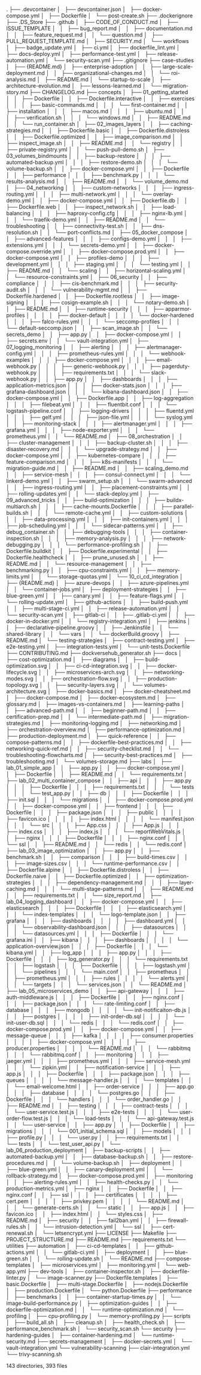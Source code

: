 .
├── .devcontainer
│   ├── devcontainer.json
│   ├── docker-compose.yml
│   ├── Dockerfile
│   └── post-create.sh
├── .dockerignore
├── .DS_Store
├── .github
│   ├── CODE_OF_CONDUCT.md
│   ├── ISSUE_TEMPLATE
│   │   ├── bug_report.md
│   │   ├── documentation.md
│   │   ├── feature_request.md
│   │   └── question.md
│   ├── PULL_REQUEST_TEMPLATE.md
│   ├── SECURITY.md
│   └── workflows
│       ├── badge_update.yml
│       ├── ci.yml
│       ├── dockerfile_lint.yml
│       ├── docs-deploy.yml
│       ├── performance-test.yml
│       ├── release-automation.yml
│       └── security-scan.yml
├── .gitignore
├── case-studies
│   ├── {README.md}
│   ├── enterprise-adoption
│   │   ├── large-scale-deployment.md
│   │   ├── organizational-changes.md
│   │   └── roi-analysis.md
│   ├── README.md
│   └── startup-to-scale
│       ├── architecture-evolution.md
│       ├── lessons-learned.md
│       └── migration-story.md
├── CHANGELOG.md
├── concepts
│   ├── 01_getting_started
│   │   ├── Dockerfile
│   │   ├── Dockerfile.interactive
│   │   ├── exercises
│   │   │   ├── basic-commands.md
│   │   │   └── first-container.md
│   │   ├── installation
│   │   │   ├── macos.md
│   │   │   ├── ubuntu.md
│   │   │   ├── verification.sh
│   │   │   └── windows.md
│   │   ├── README.md
│   │   └── run_container.sh
│   ├── 02_images_layers
│   │   ├── caching-strategies.md
│   │   ├── Dockerfile.basic
│   │   ├── Dockerfile.distroless
│   │   ├── Dockerfile.optimized
│   │   ├── image_comparison.md
│   │   ├── inspect_image.sh
│   │   ├── README.md
│   │   └── registry
│   │       ├── private-registry.yml
│   │       └── push-pull-demo.sh
│   ├── 03_volumes_bindmounts
│   │   ├── backup-restore
│   │   │   ├── automated-backup.yml
│   │   │   ├── restore-demo.sh
│   │   │   └── volume-backup.sh
│   │   ├── docker-compose.yml
│   │   ├── Dockerfile
│   │   ├── performance
│   │   │   ├── benchmark.py
│   │   │   └── results-analysis.md
│   │   ├── README.md
│   │   └── volume_demo.md
│   ├── 04_networking
│   │   ├── custom-networks
│   │   │   ├── ingress-routing.yml
│   │   │   ├── multi-network.yml
│   │   │   └── overlay-demo.yml
│   │   ├── docker-compose.yml
│   │   ├── Dockerfile.db
│   │   ├── Dockerfile.web
│   │   ├── inspect_network.sh
│   │   ├── load-balancing
│   │   │   ├── haproxy-config.cfg
│   │   │   ├── nginx-lb.yml
│   │   │   └── traefik-demo.yml
│   │   ├── README.md
│   │   └── troubleshooting
│   │       ├── connectivity-test.sh
│   │       ├── dns-resolution.sh
│   │       └── port-conflicts.md
│   ├── 05_docker_compose
│   │   ├── advanced-features
│   │   │   ├── configs-demo.yml
│   │   │   ├── extensions.yml
│   │   │   └── secrets-demo.yml
│   │   ├── docker-compose.override.yml
│   │   ├── docker-compose.prod.yml
│   │   ├── docker-compose.yml
│   │   ├── profiles-demo
│   │   │   ├── development.yml
│   │   │   ├── staging.yml
│   │   │   └── testing.yml
│   │   ├── README.md
│   │   └── scaling
│   │       ├── horizontal-scaling.yml
│   │       └── resource-constraints.yml
│   ├── 06_security
│   │   ├── compliance
│   │   │   ├── cis-benchmark.md
│   │   │   ├── security-audit.sh
│   │   │   └── vulnerability-mgmt.md
│   │   ├── Dockerfile.hardened
│   │   ├── Dockerfile.rootless
│   │   ├── image-signing
│   │   │   ├── cosign-example.sh
│   │   │   └── notary-demo.sh
│   │   ├── README.md
│   │   ├── runtime-security
│   │   │   ├── apparmor-profiles
│   │   │   │   ├── docker-default
│   │   │   │   └── docker-hardened
│   │   │   ├── falco-rules.yml
│   │   │   └── seccomp-profiles
│   │   │       └── default-seccomp.json
│   │   ├── scan_image.sh
│   │   └── secrets_demo
│   │       ├── app.py
│   │       ├── docker-compose.yml
│   │       ├── secrets.env
│   │       └── vault-integration.yml
│   ├── 07_logging_monitoring
│   │   ├── alerting
│   │   │   ├── alertmanager-config.yml
│   │   │   ├── prometheus-rules.yml
│   │   │   └── webhook-examples
│   │   │       ├── docker-compose.yml
│   │   │       ├── email-webhook.py
│   │   │       ├── generic-webhook.py
│   │   │       ├── pagerduty-webhook.py
│   │   │       ├── requirements.txt
│   │   │       └── slack-webhook.py
│   │   ├── app.py
│   │   ├── dashboards
│   │   │   ├── application-metrics.json
│   │   │   ├── docker-stats.json
│   │   │   ├── grafana-dashboard.json
│   │   │   └── kibana-dashboard.json
│   │   ├── docker-compose.yml
│   │   ├── Dockerfile.app
│   │   ├── log-aggregation
│   │   │   ├── filebeat.yml
│   │   │   ├── fluentbit.conf
│   │   │   └── logstash-pipeline.conf
│   │   ├── logging-drivers
│   │   │   ├── fluentd.yml
│   │   │   ├── gelf.yml
│   │   │   ├── json-file.yml
│   │   │   └── syslog.yml
│   │   ├── monitoring-stack
│   │   │   ├── alertmanager.yml
│   │   │   ├── grafana.yml
│   │   │   ├── node-exporter.yml
│   │   │   └── prometheus.yml
│   │   └── README.md
│   ├── 08_orchestration
│   │   ├── cluster-management
│   │   │   ├── backup-cluster.sh
│   │   │   ├── disaster-recovery.md
│   │   │   └── upgrade-strategy.md
│   │   ├── docker-compose.yml
│   │   ├── kubernetes-compare
│   │   │   ├── feature-comparison.md
│   │   │   ├── k8s-manifests
│   │   │   └── migration-guide.md
│   │   ├── README.md
│   │   ├── scaling_demo.md
│   │   ├── service-mesh
│   │   │   ├── consul-connect.yml
│   │   │   └── linkerd-demo.yml
│   │   ├── swarm_setup.sh
│   │   └── swarm-advanced
│   │       ├── ingress-routing.yml
│   │       ├── placement-constraints.yml
│   │       ├── rolling-updates.yml
│   │       └── stack-deploy.yml
│   ├── 09_advanced_tricks
│   │   ├── build-optimization
│   │   │   ├── buildx-multiarch.sh
│   │   │   ├── cache-mounts.Dockerfile
│   │   │   ├── parallel-builds.sh
│   │   │   └── remote-cache.yml
│   │   ├── custom-solutions
│   │   │   ├── data-processing.yml
│   │   │   ├── init-containers.yml
│   │   │   ├── job-scheduling.yml
│   │   │   └── sidecar-patterns.yml
│   │   ├── debug_container.sh
│   │   ├── debugging-tools
│   │   │   ├── container-inspection.sh
│   │   │   ├── memory-analysis.py
│   │   │   ├── network-debugging.py
│   │   │   └── performance-profiling.sh
│   │   ├── Dockerfile.buildkit
│   │   ├── Dockerfile.experimental
│   │   ├── Dockerfile.healthcheck
│   │   ├── prune_unused.sh
│   │   ├── README.md
│   │   └── resource-management
│   │       ├── benchmarking.py
│   │       ├── cpu-constraints.yml
│   │       ├── memory-limits.yml
│   │       └── storage-quotas.yml
│   └── 10_ci_cd_integration
│       ├── {README.md}
│       ├── azure-devops
│       │   ├── azure-pipelines.yml
│       │   └── container-jobs.yml
│       ├── deployment-strategies
│       │   ├── blue-green.yml
│       │   ├── canary.yml
│       │   ├── feature-flags.yml
│       │   └── rolling-update.yml
│       ├── github-actions
│       │   ├── build-push.yml
│       │   ├── multi-stage-ci.yml
│       │   ├── release-automation.yml
│       │   └── security-scan.yml
│       ├── gitlab-ci
│       │   ├── .gitlab-ci.yml
│       │   ├── docker-in-docker.yml
│       │   └── registry-integration.yml
│       ├── jenkins
│       │   ├── declarative-pipeline.groovy
│       │   ├── Jenkinsfile
│       │   └── shared-library
│       │       └── vars
│       │           └── dockerBuild.groovy
│       ├── README.md
│       └── testing-strategies
│           ├── contract-testing.yml
│           ├── e2e-testing.yml
│           ├── integration-tests.yml
│           └── unit-tests.Dockerfile
├── CONTRIBUTING.md
├── dockversehub_generator.sh
├── docs
│   ├── cost-optimization.md
│   ├── diagrams
│   │   ├── build-optimization.svg
│   │   ├── ci-cd-integration.svg
│   │   ├── docker-lifecycle.svg
│   │   ├── microservices-arch.svg
│   │   ├── networking-modes.svg
│   │   ├── orchestration-flow.svg
│   │   ├── production-topology.svg
│   │   ├── security-layers.svg
│   │   └── volumes-architecture.svg
│   ├── docker-basics.md
│   ├── docker-cheatsheet.md
│   ├── docker-compose.md
│   ├── docker-ecosystem.md
│   ├── glossary.md
│   ├── images-vs-containers.md
│   ├── learning-paths
│   │   ├── advanced-path.md
│   │   ├── beginner-path.md
│   │   ├── certification-prep.md
│   │   └── intermediate-path.md
│   ├── migration-strategies.md
│   ├── monitoring-logging.md
│   ├── networking.md
│   ├── orchestration-overview.md
│   ├── performance-optimization.md
│   ├── production-deployment.md
│   ├── quick-reference
│   │   ├── compose-patterns.md
│   │   ├── dockerfile-best-practices.md
│   │   ├── networking-quick-ref.md
│   │   ├── security-checklist.md
│   │   └── troubleshooting-flowcharts.md
│   ├── security-best-practices.md
│   ├── troubleshooting.md
│   └── volumes-storage.md
├── labs
│   ├── lab_01_simple_app
│   │   ├── app.py
│   │   ├── docker-compose.yml
│   │   ├── Dockerfile
│   │   ├── README.md
│   │   └── requirements.txt
│   ├── lab_02_multi_container_compose
│   │   ├── api
│   │   │   ├── app.py
│   │   │   ├── Dockerfile
│   │   │   ├── requirements.txt
│   │   │   └── tests
│   │   │       └── test_app.py
│   │   ├── db
│   │   │   ├── Dockerfile
│   │   │   ├── init.sql
│   │   │   └── migrations
│   │   ├── docker-compose.prod.yml
│   │   ├── docker-compose.yml
│   │   ├── frontend
│   │   │   ├── Dockerfile
│   │   │   ├── package.json
│   │   │   ├── public
│   │   │   │   ├── favicon.ico
│   │   │   │   ├── index.html
│   │   │   │   └── manifest.json
│   │   │   └── src
│   │   │       ├── App.css
│   │   │       ├── App.js
│   │   │       ├── index.css
│   │   │       ├── index.js
│   │   │       └── reportWebVitals.js
│   │   ├── nginx
│   │   │   ├── Dockerfile
│   │   │   ├── nginx.conf
│   │   │   └── ssl
│   │   ├── README.md
│   │   └── redis
│   │       └── redis.conf
│   ├── lab_03_image_optimization
│   │   ├── app.py
│   │   ├── benchmark.sh
│   │   ├── comparison
│   │   │   ├── build-times.csv
│   │   │   ├── image-sizes.csv
│   │   │   └── runtime-performance.csv
│   │   ├── Dockerfile.alpine
│   │   ├── Dockerfile.distroless
│   │   ├── Dockerfile.naive
│   │   ├── Dockerfile.optimized
│   │   ├── optimization-strategies
│   │   │   ├── dependency-management.md
│   │   │   ├── layer-caching.md
│   │   │   └── multi-stage-patterns.md
│   │   ├── README.md
│   │   ├── requirements.txt
│   │   └── size_report.md
│   ├── lab_04_logging_dashboard
│   │   ├── docker-compose.yml
│   │   ├── elasticsearch
│   │   │   ├── Dockerfile
│   │   │   ├── elasticsearch.yml
│   │   │   └── index-templates
│   │   │       └── logo-template.json
│   │   ├── grafana
│   │   │   ├── dashboards
│   │   │   │   ├── dashboard.yml
│   │   │   │   └── observability-dashboard.json
│   │   │   ├── datasources
│   │   │   │   └── datasources.yml
│   │   │   ├── Dockerfile
│   │   │   └── grafana.ini
│   │   ├── kibana
│   │   │   ├── dashboards
│   │   │   │   └── application-overview.json
│   │   │   ├── Dockerfile
│   │   │   └── kibana.yml
│   │   ├── log_app
│   │   │   ├── app.py
│   │   │   ├── Dockerfile
│   │   │   ├── log_generator.py
│   │   │   └── requirements.txt
│   │   ├── logstash
│   │   │   ├── Dockerfile
│   │   │   ├── logstash.yml
│   │   │   └── pipelines
│   │   │       └── main.conf
│   │   ├── prometheus
│   │   │   ├── prometheus.yml
│   │   │   ├── rules
│   │   │   │   └── alerts.yml
│   │   │   └── targets
│   │   │       └── services.json
│   │   └── README.md
│   ├── lab_05_microservices_demo
│   │   ├── api-gateway
│   │   │   ├── auth-middleware.js
│   │   │   ├── Dockerfile
│   │   │   ├── nginx.conf
│   │   │   ├── package.json
│   │   │   └── rate-limiting.conf
│   │   ├── database
│   │   │   ├── mongodb
│   │   │   │   └── init-notificaiton-db.js
│   │   │   ├── postgres
│   │   │   │   ├── init-order-db.sql
│   │   │   │   └── init-user-db.sql
│   │   │   └── redis
│   │   │       └── redis.conf
│   │   ├── docker-compose.prod.yml
│   │   ├── docker-compose.yml
│   │   ├── message-queue
│   │   │   ├── kafka
│   │   │   │   ├── consumer.properties
│   │   │   │   ├── docker-compose.yml
│   │   │   │   ├── producer.properties
│   │   │   │   └── README.md
│   │   │   └── rabbitmq
│   │   │       └── rabbitmq.conf
│   │   ├── monitoring
│   │   │   ├── jaeger.yml
│   │   │   ├── prometheus.yml
│   │   │   ├── service-mesh.yml
│   │   │   └── zipkin.yml
│   │   ├── notification-service
│   │   │   ├── app.js
│   │   │   ├── Dockerfile
│   │   │   ├── package.json
│   │   │   ├── queues
│   │   │   │   └── message-handler.js
│   │   │   └── templates
│   │   │       └── email-welcome.html
│   │   ├── order-service
│   │   │   ├── app.go
│   │   │   ├── database
│   │   │   │   └── postgres.go
│   │   │   ├── Dockerfile
│   │   │   └── handlers
│   │   │       └── order_handler.go
│   │   ├── README.md
│   │   ├── testing
│   │   │   ├── contract-tests
│   │   │   │   └── user-service.test.js
│   │   │   ├── e2e-tests
│   │   │   │   └── user-order-flow.test.js
│   │   │   └── load-tests
│   │   │       └── api-gateway.test.js
│   │   └── user-service
│   │       ├── app.py
│   │       ├── Dockerfile
│   │       ├── migrations
│   │       │   └── 001_initial_schema.sql
│   │       ├── models
│   │       │   ├── profile.py
│   │       │   └── user.py
│   │       ├── requirements.txt
│   │       └── tests
│   │           └── test_user_api.py
│   └── lab_06_production_deployment
│       ├── backup-scripts
│       │   ├── automated-backup.yml
│       │   ├── database-backup.sh
│       │   ├── restore-procedures.md
│       │   └── volume-backup.sh
│       ├── deployment
│       │   ├── blue-green.yml
│       │   ├── canary-deployment.yml
│       │   └── rollback-strategy.md
│       ├── docker-compose.prod.yml
│       ├── monitoring
│       │   ├── alerting-rules.yml
│       │   ├── health-checks.py
│       │   └── production-metrics.yml
│       ├── nginx
│       │   ├── Dockerfile
│       │   ├── nginx.conf
│       │   ├── ssl
│       │   │   ├── certificates
│       │   │   │   ├── cert.pem
│       │   │   │   ├── privkey.pem
│       │   │   │   └── README.md
│       │   │   └── generate-certs.sh
│       │   └── static
│       │       ├── app.js
│       │       ├── favicon.ico
│       │       ├── index.html
│       │       └── styles.css
│       ├── README.md
│       ├── security
│       │   ├── fail2ban.yml
│       │   ├── firewall-rules.sh
│       │   └── intrusion-detection.yml
│       └── ssl
│           ├── cert-renewal.sh
│           └── letsencrypt.yml
├── LICENSE
├── Makefile
├── PROJECT_STRUCTURE.md
├── README.md
├── requirements.txt
└── utilities
    ├── automation
    │   ├── ci-cd-templates
    │   │   ├── github-actions.yml
    │   │   └── gitlab-ci.yml
    │   ├── deployment
    │   │   ├── blue-green.sh
    │   │   └── rolling-update.sh
    │   └── README.md
    ├── compose-templates
    │   ├── microservices.yml
    │   ├── monitoring.yml
    │   └── web-app.yml
    ├── dev-tools
    │   ├── container-inspector.sh
    │   ├── dockerfile-linter.py
    │   └── image-scanner.py
    ├── Dockerfile.templates
    │   ├── basic.Dockerfile
    │   ├── multi-stage.Dockerfile
    │   ├── nodejs.Dockerfile
    │   ├── production.Dockerfile
    │   └── python.Dockerfile
    ├── performance
    │   ├── benchmarks
    │   │   ├── container-startup-times.py
    │   │   └── image-build-performance.py
    │   ├── optimization-guides
    │   │   ├── dockerfile-optimization.md
    │   │   └── runtime-optimization.md
    │   └── profiling
    │       ├── cpu-profiling.py
    │       └── memory-profiling.py
    ├── scripts
    │   ├── build_all.sh
    │   ├── cleanup.sh
    │   ├── health_check.sh
    │   ├── performance_benchmark.sh
    │   └── security_scan.sh
    └── security
        ├── hardening-guides
        │   ├── container-hardening.md
        │   └── runtime-security.md
        ├── secrets-management
        │   ├── docker-secrets.yml
        │   └── vault-integration.yml
        └── vulnerability-scanning
            ├── clair-integration.yml
            └── trivy-scanning.sh

143 directories, 393 files
